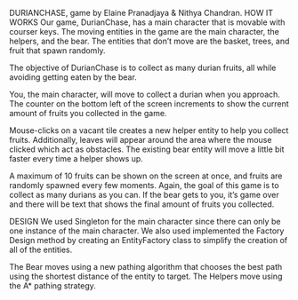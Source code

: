 DURIANCHASE, game by Elaine Pranadjaya & Nithya Chandran.
HOW IT WORKS
Our game, DurianChase, has a main character that is movable with courser keys.
The moving entities in the game are the main character, the helpers, and the bear.
The entities that don’t move are the basket, trees, and fruit that spawn randomly.

The objective of DurianChase is to collect as many durian fruits, all while avoiding getting eaten by the bear.

You, the main character, will move to collect a durian when you approach.
The counter on the bottom left of the screen increments to show the current amount of fruits you collected in the game.

Mouse-clicks on a vacant tile creates a new helper entity to help you collect fruits.
Additionally, leaves will appear around the area where the mouse clicked which act as obstacles.
The existing bear entity will move a little bit faster every time a helper shows up.

A maximum of 10 fruits can be shown on the screen at once, and fruits are randomly spawned every few moments.
Again, the goal of this game is to collect as many durians as you can. If the bear gets to you, it’s game over and there will be text that shows the final amount of fruits you collected.


DESIGN
We used Singleton for the main character since there can only be one instance of the main character.
We also used implemented the Factory Design method by creating an EntityFactory class to simplify the creation of all of the entities.

The Bear moves using a new pathing algorithm that chooses the best path using the shortest distance of the entity to target.
The Helpers move using the A* pathing strategy.
